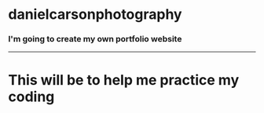 # danielcarsonphotography
### I'm going to create my own portfolio website ###
------------------------------------------------------
# This will be to help me practice my coding #
